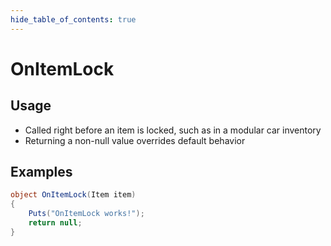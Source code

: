 ```yaml
---
hide_table_of_contents: true
---
```


# OnItemLock

## Usage

* Called right before an item is locked, such as in a modular car inventory
* Returning a non-null value overrides default behavior

## Examples

```csharp title=""
object OnItemLock(Item item)
{
    Puts("OnItemLock works!");
    return null;
}
```
